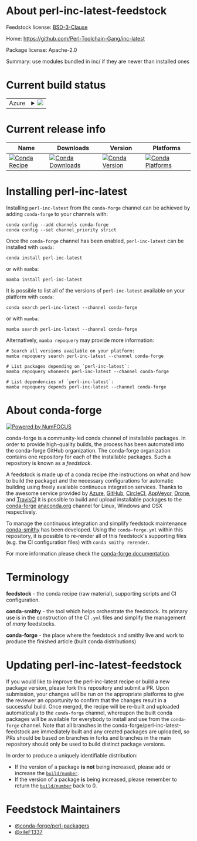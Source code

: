About perl-inc-latest-feedstock
===============================

Feedstock license: [BSD-3-Clause](https://github.com/conda-forge/perl-inc-latest-feedstock/blob/main/LICENSE.txt)

Home: https://github.com/Perl-Toolchain-Gang/inc-latest

Package license: Apache-2.0

Summary: use modules bundled in inc/ if they are newer than installed ones

Current build status
====================


<table>
    
  <tr>
    <td>Azure</td>
    <td>
      <details>
        <summary>
          <a href="https://dev.azure.com/conda-forge/feedstock-builds/_build/latest?definitionId=18080&branchName=main">
            <img src="https://dev.azure.com/conda-forge/feedstock-builds/_apis/build/status/perl-inc-latest-feedstock?branchName=main">
          </a>
        </summary>
        <table>
          <thead><tr><th>Variant</th><th>Status</th></tr></thead>
          <tbody><tr>
              <td>linux_64</td>
              <td>
                <a href="https://dev.azure.com/conda-forge/feedstock-builds/_build/latest?definitionId=18080&branchName=main">
                  <img src="https://dev.azure.com/conda-forge/feedstock-builds/_apis/build/status/perl-inc-latest-feedstock?branchName=main&jobName=linux&configuration=linux%20linux_64_" alt="variant">
                </a>
              </td>
            </tr><tr>
              <td>linux_aarch64</td>
              <td>
                <a href="https://dev.azure.com/conda-forge/feedstock-builds/_build/latest?definitionId=18080&branchName=main">
                  <img src="https://dev.azure.com/conda-forge/feedstock-builds/_apis/build/status/perl-inc-latest-feedstock?branchName=main&jobName=linux&configuration=linux%20linux_aarch64_" alt="variant">
                </a>
              </td>
            </tr><tr>
              <td>linux_ppc64le</td>
              <td>
                <a href="https://dev.azure.com/conda-forge/feedstock-builds/_build/latest?definitionId=18080&branchName=main">
                  <img src="https://dev.azure.com/conda-forge/feedstock-builds/_apis/build/status/perl-inc-latest-feedstock?branchName=main&jobName=linux&configuration=linux%20linux_ppc64le_" alt="variant">
                </a>
              </td>
            </tr><tr>
              <td>osx_64</td>
              <td>
                <a href="https://dev.azure.com/conda-forge/feedstock-builds/_build/latest?definitionId=18080&branchName=main">
                  <img src="https://dev.azure.com/conda-forge/feedstock-builds/_apis/build/status/perl-inc-latest-feedstock?branchName=main&jobName=osx&configuration=osx%20osx_64_" alt="variant">
                </a>
              </td>
            </tr><tr>
              <td>osx_arm64</td>
              <td>
                <a href="https://dev.azure.com/conda-forge/feedstock-builds/_build/latest?definitionId=18080&branchName=main">
                  <img src="https://dev.azure.com/conda-forge/feedstock-builds/_apis/build/status/perl-inc-latest-feedstock?branchName=main&jobName=osx&configuration=osx%20osx_arm64_" alt="variant">
                </a>
              </td>
            </tr>
          </tbody>
        </table>
      </details>
    </td>
  </tr>
</table>

Current release info
====================

| Name | Downloads | Version | Platforms |
| --- | --- | --- | --- |
| [![Conda Recipe](https://img.shields.io/badge/recipe-perl--inc--latest-green.svg)](https://anaconda.org/conda-forge/perl-inc-latest) | [![Conda Downloads](https://img.shields.io/conda/dn/conda-forge/perl-inc-latest.svg)](https://anaconda.org/conda-forge/perl-inc-latest) | [![Conda Version](https://img.shields.io/conda/vn/conda-forge/perl-inc-latest.svg)](https://anaconda.org/conda-forge/perl-inc-latest) | [![Conda Platforms](https://img.shields.io/conda/pn/conda-forge/perl-inc-latest.svg)](https://anaconda.org/conda-forge/perl-inc-latest) |

Installing perl-inc-latest
==========================

Installing `perl-inc-latest` from the `conda-forge` channel can be achieved by adding `conda-forge` to your channels with:

```
conda config --add channels conda-forge
conda config --set channel_priority strict
```

Once the `conda-forge` channel has been enabled, `perl-inc-latest` can be installed with `conda`:

```
conda install perl-inc-latest
```

or with `mamba`:

```
mamba install perl-inc-latest
```

It is possible to list all of the versions of `perl-inc-latest` available on your platform with `conda`:

```
conda search perl-inc-latest --channel conda-forge
```

or with `mamba`:

```
mamba search perl-inc-latest --channel conda-forge
```

Alternatively, `mamba repoquery` may provide more information:

```
# Search all versions available on your platform:
mamba repoquery search perl-inc-latest --channel conda-forge

# List packages depending on `perl-inc-latest`:
mamba repoquery whoneeds perl-inc-latest --channel conda-forge

# List dependencies of `perl-inc-latest`:
mamba repoquery depends perl-inc-latest --channel conda-forge
```


About conda-forge
=================

[![Powered by
NumFOCUS](https://img.shields.io/badge/powered%20by-NumFOCUS-orange.svg?style=flat&colorA=E1523D&colorB=007D8A)](https://numfocus.org)

conda-forge is a community-led conda channel of installable packages.
In order to provide high-quality builds, the process has been automated into the
conda-forge GitHub organization. The conda-forge organization contains one repository
for each of the installable packages. Such a repository is known as a *feedstock*.

A feedstock is made up of a conda recipe (the instructions on what and how to build
the package) and the necessary configurations for automatic building using freely
available continuous integration services. Thanks to the awesome service provided by
[Azure](https://azure.microsoft.com/en-us/services/devops/), [GitHub](https://github.com/),
[CircleCI](https://circleci.com/), [AppVeyor](https://www.appveyor.com/),
[Drone](https://cloud.drone.io/welcome), and [TravisCI](https://travis-ci.com/)
it is possible to build and upload installable packages to the
[conda-forge](https://anaconda.org/conda-forge) [anaconda.org](https://anaconda.org/)
channel for Linux, Windows and OSX respectively.

To manage the continuous integration and simplify feedstock maintenance
[conda-smithy](https://github.com/conda-forge/conda-smithy) has been developed.
Using the ``conda-forge.yml`` within this repository, it is possible to re-render all of
this feedstock's supporting files (e.g. the CI configuration files) with ``conda smithy rerender``.

For more information please check the [conda-forge documentation](https://conda-forge.org/docs/).

Terminology
===========

**feedstock** - the conda recipe (raw material), supporting scripts and CI configuration.

**conda-smithy** - the tool which helps orchestrate the feedstock.
                   Its primary use is in the construction of the CI ``.yml`` files
                   and simplify the management of *many* feedstocks.

**conda-forge** - the place where the feedstock and smithy live and work to
                  produce the finished article (built conda distributions)


Updating perl-inc-latest-feedstock
==================================

If you would like to improve the perl-inc-latest recipe or build a new
package version, please fork this repository and submit a PR. Upon submission,
your changes will be run on the appropriate platforms to give the reviewer an
opportunity to confirm that the changes result in a successful build. Once
merged, the recipe will be re-built and uploaded automatically to the
`conda-forge` channel, whereupon the built conda packages will be available for
everybody to install and use from the `conda-forge` channel.
Note that all branches in the conda-forge/perl-inc-latest-feedstock are
immediately built and any created packages are uploaded, so PRs should be based
on branches in forks and branches in the main repository should only be used to
build distinct package versions.

In order to produce a uniquely identifiable distribution:
 * If the version of a package **is not** being increased, please add or increase
   the [``build/number``](https://docs.conda.io/projects/conda-build/en/latest/resources/define-metadata.html#build-number-and-string).
 * If the version of a package **is** being increased, please remember to return
   the [``build/number``](https://docs.conda.io/projects/conda-build/en/latest/resources/define-metadata.html#build-number-and-string)
   back to 0.

Feedstock Maintainers
=====================

* [@conda-forge/perl-packagers](https://github.com/orgs/conda-forge/teams/perl-packagers/)
* [@xileF1337](https://github.com/xileF1337/)

